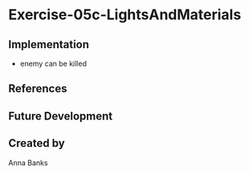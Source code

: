 # Exercise-05c-LightsAndMaterials


## Implementation
- enemy can be killed
## References

## Future Development

## Created by
Anna Banks
